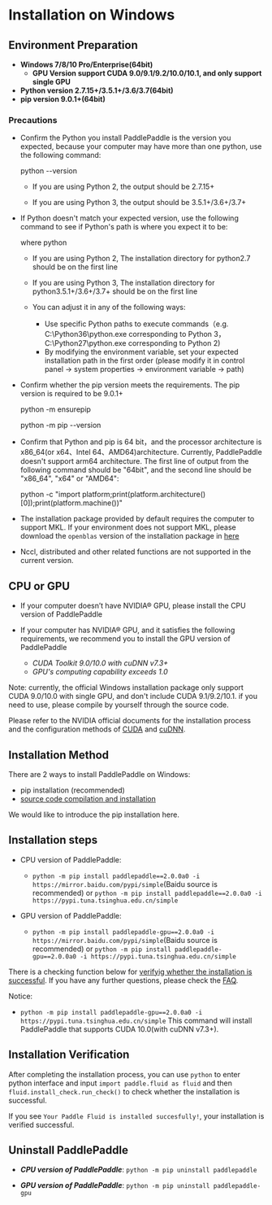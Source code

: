 # **Installation on Windows**

## Environment Preparation

* **Windows 7/8/10 Pro/Enterprise(64bit)**
    * **GPU Version support CUDA 9.0/9.1/9.2/10.0/10.1, and only support single GPU**
* **Python version 2.7.15+/3.5.1+/3.6/3.7(64bit)**
* **pip version 9.0.1+(64bit)**

### Precautions

* Confirm the Python you install PaddlePaddle is the version you expected, because your computer may have more than one python, use the following command:

    python --version

    * If you are using Python 2, the output should be 2.7.15+

    * If you are using Python 3, the output should be 3.5.1+/3.6+/3.7+

* If Python doesn't match your expected version, use the following command to see if Python's path is where you expect it to be:

    where python

    * If you are using Python 2, The installation directory for python2.7 should be on the first line

    * If you are using Python 3, The installation directory for python3.5.1+/3.6+/3.7+ should be on the first line

    * You can adjust it in any of the following ways:

        * Use specific Python paths to execute commands（e.g. C:\Python36\python.exe corresponding to Python 3，C:\Python27\python.exe corresponding to Python 2)  
        * By modifying the environment variable, set your expected installation path in the first order (please modify it in control panel -> system properties -> environment variable -> path)

* Confirm whether the pip version meets the requirements. The pip version is required to be 9.0.1+

    python -m ensurepip

    python -m pip --version

* Confirm that Python and pip is 64 bit，and the processor architecture is x86_64(or x64、Intel 64、AMD64)architecture. Currently, PaddlePaddle doesn't support arm64 architecture. The first line of output from the following command should be "64bit", and the second line should be "x86_64", "x64" or "AMD64":

    python -c "import platform;print(platform.architecture()[0]);print(platform.machine())"


* The installation package provided by default requires the computer to support MKL. If your environment does not support MKL, please download the `openblas` version of the installation package in [here](./Tables.html#ciwhls-release)
* Nccl, distributed and other related functions are not supported in the current version.


## CPU or GPU

* If your computer doesn’t have NVIDIA® GPU, please install the CPU version of PaddlePaddle

* If your computer has NVIDIA® GPU, and it satisfies the following requirements, we recommend you to install the GPU version of PaddlePaddle
    * *CUDA Toolkit 9.0/10.0 with cuDNN v7.3+*
    * *GPU's computing capability exceeds 1.0*

Note: currently, the official Windows installation package only support CUDA 9.0/10.0 with single GPU, and don't include CUDA 9.1/9.2/10.1. if you need to use, please compile by yourself through the source code.

Please refer to the NVIDIA official documents for the installation process and the configuration methods of [CUDA](https://docs.nvidia.com/cuda/cuda-installation-guide-linux/) and [cuDNN](https://docs.nvidia.com/deeplearning/sdk/cudnn-install/).

## Installation Method

There are 2 ways to install PaddlePaddle on Windows:

* pip installation (recommended)
* [source code compilation and installation](./compile/compile_Windows.html/#win_source)

We would like to introduce the pip installation here.

## Installation steps

* CPU version of PaddlePaddle:
  * `python -m pip install paddlepaddle==2.0.0a0 -i https://mirror.baidu.com/pypi/simple`(Baidu source is recommended) or `python -m pip install paddlepaddle==2.0.0a0 -i https://pypi.tuna.tsinghua.edu.cn/simple`

* GPU version of PaddlePaddle:
  * `python -m pip install paddlepaddle-gpu==2.0.0a0 -i https://mirror.baidu.com/pypi/simple`(Baidu source is recommended) or `python -m pip install paddlepaddle-gpu==2.0.0a0 -i https://pypi.tuna.tsinghua.edu.cn/simple`

There is a checking function below for [verifyig whether the installation is successful](#check). If you have any further questions, please check the [FAQ](./FAQ.html).

Notice:

* `python -m pip install paddlepaddle-gpu==2.0.0a0 -i https://pypi.tuna.tsinghua.edu.cn/simple` This command will install PaddlePaddle that supports CUDA 10.0(with cuDNN v7.3+).
<a name="check"></a>
## Installation Verification
After completing the installation process, you can use `python` to enter python interface and input `import paddle.fluid as fluid` and then `fluid.install_check.run_check()` to check whether the installation is successful.

If you see `Your Paddle Fluid is installed succesfully!`, your installation is verified successful.

## Uninstall PaddlePaddle

* ***CPU version of PaddlePaddle***: `python -m pip uninstall paddlepaddle`

* ***GPU version of PaddlePaddle***: `python -m pip uninstall paddlepaddle-gpu`
